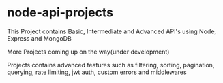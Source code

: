 # node-api-projects

This Project contains Basic, Intermediate and Advanced API's using Node, Express and MongoDB 

More Projects coming up on the way(under development)

Projects contains advanced features such as filtering, sorting, pagination, querying, rate limiting, jwt auth, custom errors and middlewares
